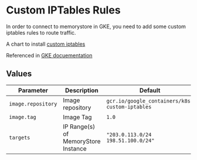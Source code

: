 # Custom IPTables Rules

In order to connect to memorystore in GKE, you need to add some custom iptables rules to route traffic.

A chart to install [custom iptables](https://github.com/bowei/k8s-custom-iptables/blob/master/run.sh)

Referenced in [GKE docuementation](https://cloud.google.com/memorystore/docs/redis/connect-redis-instance-gke)


## Values

| Parameter | Description | Default |
| --------- | ----------- | ------- |
| `image.repository` | Image repository | `gcr.io/google_containers/k8s-custom-iptables` |
| `image.tag` | Image Tag | `1.0` |
| `targets` | IP Range(s) of MemoryStore Instance | `"203.0.113.0/24 198.51.100.0/24"` |
